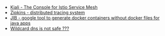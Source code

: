 - [Kiali - The Console for Istio Service Mesh](https://kiali.io/)
- [Zipkins - distributed tracing system](https://zipkin.io/)
- [JIB - google tool to generate docker containers without docker files for java apps](https://github.com/GoogleContainerTools/jib) 
- [Wildcard dns is not safe ???](https://unit42.paloaltonetworks.com/wildcard-dns-abuse/)
